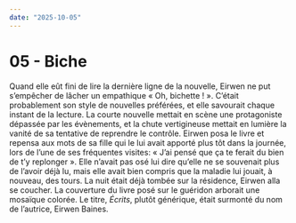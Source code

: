 ```yaml
---
date: "2025-10-05"
---
```


# 05 - Biche

Quand elle eût fini de lire la dernière ligne de la nouvelle, Eirwen ne put s’empêcher de lâcher un empathique « Oh, bichette ! ». C’était probablement son style de nouvelles préférées, et elle savourait chaque instant de la lecture. La courte nouvelle mettait en scène une protagoniste dépassée par les évènements, et la chute vertigineuse mettait en lumière la vanité de sa tentative de reprendre le contrôle. Eirwen posa le livre et repensa aux mots de sa fille qui le lui avait apporté plus tôt dans la journée, lors de l’une de ses fréquentes visites: « J’ai pensé que ça te ferait du bien de t’y replonger ». Elle n’avait pas osé lui dire qu’elle ne se souvenait plus de l’avoir déjà lu, mais elle avait bien compris que la maladie lui jouait, à nouveau, des tours. La nuit était déjà tombée sur la résidence, Eirwen alla se coucher. La couverture du livre posé sur le guéridon arborait une mosaïque colorée. Le titre, _Écrits_, plutôt générique, était surmonté du nom de l’autrice, Eirwen Baines.
